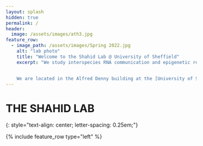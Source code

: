 ```yaml
---
layout: splash
hidden: true
permalink: /
header:
  image: /assets/images/ath3.jpg
feature_row:
  - image_path: /assets/images/Spring 2022.jpg
    alt: "lab photo"
    title: "Welcome to the Shahid Lab @ University of Sheffield"
    excerpt: "We study interspecies RNA communication and epigenetic regulation in parasitic plants and beyond. We want to further our fundamental understanding of how mobile small RNAs influence host-parasite and host-symbiont interactions, and develop RNA-based solutions for improved crop resistance. See our [research](/research/) and [publications](/publications/) to learn more about what we do, and meet our current [lab members](/team/)!


    We are located in the Alfred Denny building at the [University of Sheffield](https://www.sheffield.ac.uk/). We are members of the [Plants, Photosynthesis and Soil Cluster](https://www.sheffield.ac.uk/biosciences/research/areas/plants-photosynthesis-and-soil) and the [Sheffield Institute for Nucleic Acids](https://sites.google.com/sheffield.ac.uk/sinfonia/home?pli=1). Feel free to reach out if you are interested in [joining the lab](/join/) or collaborating on research projects."
---
```

# THE SHAHID LAB
{: style="text-align: center;
  letter-spacing: 0.25em;"}


{% include feature_row type="left" %}
